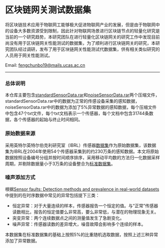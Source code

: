 # 区块链网关测试数据集
将区块链技术应用于物联网工能够极大促进物联网产业的发展，但是由于物联网中的设备大多数资源受到限制，因此针对物联网场景进行区块链节点的轻量化研究是当前的一个研究趋势，本研究团队在进行轻量化区块链网关的研究工作中发现目前尚没有用于区块链网关性能测试的数据集，为了顺利进行区块链网关的研究，本研究团队经过调研，发布了用于区块链网关性能测试代数据集，供有相关类似研究的人员用于网关性能测试。

Email: fengchunbo19@mails.ucas.ac.cn

----------------
### 总体说明
本仓库主要包含[standardSensorData.rar](https://github.com/Trible863/GatewayTestDataset/blob/main/standardSensorData.rar)和[noiseSensorData.rar](https://github.com/Trible863/GatewayTestDataset/blob/main/standardSensorData.rar)两个压缩文件，standardSensorData.rar中的数据为正常的传感设备采集的感知数据，noiseSensorData.rar中的数据为添加了5%异常数据的感知数据，每个压缩文件中包含47个txt文件，每个txt文档表示一个传感器，每个文档中包含31744条数据，各个传感器的起始与终止时间相同。

### 原始数据来源
采用英特尔英特尔伯克利研究室（IBRL）传感器[数据集](http://db.csail.mit.edu/labdata/labdata.html)作为原始数据集，该数据集为IBRL在2004年使用54个传感器采集到的约230万条的感知数据。本文将原始数据按照设备编号分组并按时间顺序排序，采用移动平均数的方法归一化数据采样周期，并剔除数据量小于3万条的设备整合为[标准数据集](https://github.com/Trible863/GatewayTestDataset/blob/main/standardSensorData.rar)。

### 噪声添加方式
根据[Sensor faults: Detection methods and prevalence in real-world datasets](https://dl.acm.org/doi/abs/10.1145/1754414.1754419)中提到的在时序数据中常见的异常包括提下三类：
* 恒定异常：对于大量连续的样本，传感器报告一个恒定的值。与“正常”传感器读数相比，报告的恒定值要么非常高，要么非常低，与潜在的物理现象无关。
* 突变异常：两个连续数据点之间的测量值发生了急剧变化。
* 噪声异常：传感器读数的差异增大，噪音故障会影响多个连续的样本。

本数据集在标准数据集的基础上按照5%的比重随机选取数据，按照上述三种异常添加了异常数据。
